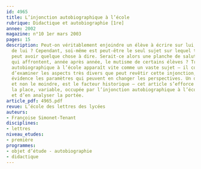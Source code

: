 ```yaml
---
id: 4965
title: L’injonction autobiographique à l’école
rubrique: Didactique et autobiographie [1re]
annee: 2002
magazine: n°10 1er mars 2003
pages: 15
description: Peut-on véritablement enjoindre un élève à écrire sur lui, à écrire
  de lui ? Cependant, soi-même est peut-être le seul sujet sur lequel tout un chacun
  peut avoir quelque chose à dire. Serait-ce alors une planche de salut pour des enseignants
  qui affrontent, année après année, le mutisme de certains élèves ? Traiter de l’injonction
  autobiographique à l’école apparaît vite comme un vaste sujet – il convient donc
  d’examiner les aspects très divers que peut revêtir cette injonction, mettre en
  évidence les paramètres qui peuvent en changer les perspectives. Un de ces paramètres,
  et non le moindre, est le facteur historique – cet article s’efforce donc de mesurer
  la place, variable, occupée par l’injonction autobiographique à l’école depuis 1880
  et d’en analyser la portée.
article_pdf: 4965.pdf
revue: L’école des lettres des lycées
auteurs:
- Françoise Simonet-Tenant
disciplines:
- lettres
niveau_etudes:
- première
programmes:
- objet d’étude - autobiographie
- didactique
---
```

